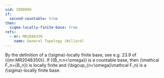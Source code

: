 ```yaml
---
uid: I000090
if:
  second-countable: true
then:
  sigma-locally-finite-base: true
refs:
  - mr: MR2048350
    name: General Topology (Willard)
---
```

By the definition of a \(\sigma\)-locally finite base, see e.g.
23.9 of {{mr:MR2048350}}. If \(\{B_n:n<\omega\}\) is a countable base,
then \(\mathcal F_n=\{B_n\}\) is locally finite and
\(\bigcup_{n<\omega}\mathcal F_n\) is a \(\sigma\)-locally finite base.
